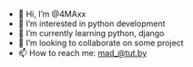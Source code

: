 - 👋 Hi, I’m @4MAxx
- 👀 I’m interested in python development
- 🌱 I’m currently learning python, django
- 💞️ I’m looking to collaborate on some project
- 📫 How to reach me: mad_@tut.by

<!---
4MAxx/4MAxx is a ✨ special ✨ repository because its `README.md` (this file) appears on your GitHub profile.
You can click the Preview link to take a look at your changes.
--->
